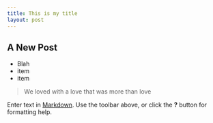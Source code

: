 ```yaml
---
title: This is my title
layout: post
---
```

## A New Post
- Blah
- item
- item
> We loved with a love that was more than love



Enter text in [Markdown](http://daringfireball.net/projects/markdown/). Use the toolbar above, or click the **?** button for formatting help.
